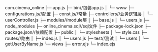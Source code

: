 com.cinema_online
├─ app.js
├─ bin//包装app.js
│    └─ www
├─ configurations.js//配置
├─ const.js//常量
├─ controllers//业务逻辑层
│    └─ userController.js
├─ modules//module层
│    ├─ base.js
│    └─ users.js
├─ node_modules
├─ online_cinema.sql//sql文件
├─ package-lock.json
├─ package.json//依赖配置
├─ public
│    └─ stylesheets
│           └─ style.css
├─ routes//路由
│    ├─ index.js
│    └─ users.js
├─ test//测试
│    └─ users
│           └─ getUserByName.js
└─ views
       ├─ error.ejs
       └─ index.ejs